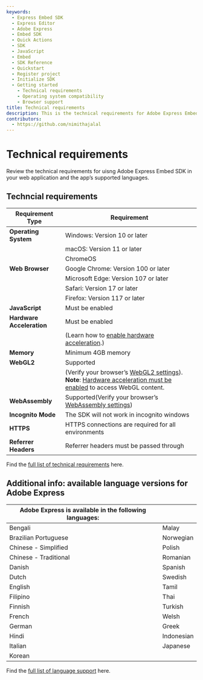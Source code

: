 ```yaml
---
keywords:
  - Express Embed SDK
  - Express Editor
  - Adobe Express
  - Embed SDK
  - Quick Actions
  - SDK
  - JavaScript
  - Embed
  - SDK Reference
  - Quickstart
  - Register project
  - Initialize SDK
  - Getting started
    - Technical requirements
    - Operating system compatibility
    - Browser support
title: Technical requirements
description: This is the technical requirements for Adobe Express Embed SDK
contributors:
  - https://github.com/nimithajalal
---
```


# Technical requirements

Review the technical requirements for uisng Adobe Express Embed SDK in your web application and the app’s supported languages.

## Techncial requirements

| Requirement Type       | Requirement                                      |
|------------------------|--------------------------------------------------|
| **Operating System**   | Windows: Version 10 or later                     |
|                        | macOS: Version 11 or later                       |
|                        | ChromeOS                                         |
| **Web Browser**        | Google Chrome: Version 100 or later              |
|                        | Microsoft Edge: Version 107 or later             |
|                        | Safari: Version 17 or later                      |
|                        | Firefox: Version 117 or later                    |
| **JavaScript**         | Must be enabled                                  |
| **Hardware Acceleration** | Must be enabled                              |
|                        | (Learn how to [enable hardware acceleration](https://help.scoot.app/how-do-i-enable-my-browsers-hardware-acceleration).)                        |
| **Memory**             | Minimum 4GB memory                               |
| **WebGL2**             | Supported                                        |
|                        | (Verify your browser’s [WebGL2 settings](https://webglreport.com/?v=2)). **Note**: [Hardware acceleration must be enabled](https://help.scoot.app/how-do-i-enable-my-browsers-hardware-acceleration) to access WebGL content.         |
| **WebAssembly**        | Supported(Verify your browser’s [WebAssembly settings](https://wasm.joway.io/))     |
| **Incognito Mode**     | The SDK will not work in incognito windows     |
| **HTTPS**              | HTTPS connections are required for all environments |
| **Referrer Headers**   | Referrer headers must be passed through          |

Find the [full list of technical requirements](https://helpx.adobe.com/express/get-set-up/learn-the-basics/web-technical-requirements.html#technical) here.

## Additional info: available language versions for Adobe Express

| Adobe Express is available in the following languages: |                     |
|--------------------------------------------------------|---------------------|
| Bengali                                                | Malay               |
| Brazilian Portuguese                                   | Norwegian           |
| Chinese - Simplified                                   | Polish              |
| Chinese - Traditional                                  | Romanian            |
| Danish                                                 | Spanish             |
| Dutch                                                  | Swedish             |
| English                                                | Tamil               |
| Filipino                                               | Thai                |
| Finnish                                                | Turkish             |
| French                                                 | Welsh               |
| German                                                 | Greek               |
| Hindi                                                  | Indonesian          |
| Italian                                                | Japanese            |
| Korean                                                 |                     |

Find the [full list of language support](https://helpx.adobe.com/express/get-set-up/learn-the-basics/web-technical-requirements.html#languageversions) here.
